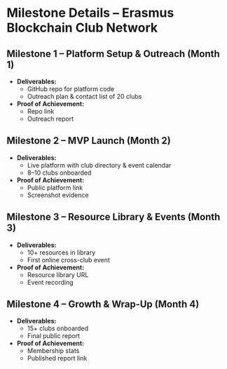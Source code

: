 # Milestone Details – Erasmus Blockchain Club Network

## Milestone 1 – Platform Setup & Outreach (Month 1)
- **Deliverables:**
  - GitHub repo for platform code
  - Outreach plan & contact list of 20 clubs
- **Proof of Achievement:**
  - Repo link
  - Outreach report

## Milestone 2 – MVP Launch (Month 2)
- **Deliverables:**
  - Live platform with club directory & event calendar
  - 8–10 clubs onboarded
- **Proof of Achievement:**
  - Public platform link
  - Screenshot evidence

## Milestone 3 – Resource Library & Events (Month 3)
- **Deliverables:**
  - 10+ resources in library
  - First online cross-club event
- **Proof of Achievement:**
  - Resource library URL
  - Event recording

## Milestone 4 – Growth & Wrap-Up (Month 4)
- **Deliverables:**
  - 15+ clubs onboarded
  - Final public report
- **Proof of Achievement:**
  - Membership stats
  - Published report link
